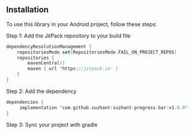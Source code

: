 ## Installation

To use this library in your Android project, follow these steps:

Step 1: Add the JitPack repository to your build file

```kotlin
dependencyResolutionManagement {
	repositoriesMode.set(RepositoriesMode.FAIL_ON_PROJECT_REPOS)
	repositories {
		mavenCentral()
		maven { url 'https://jitpack.io' }
	}
}
```

Step 2: Add the dependency

```kotlin
dependencies {
     implementation 'com.github.suzhant:suzhant-progress-bar:v1.0.0'
}
```

Step 3: Sync your project with gradle
